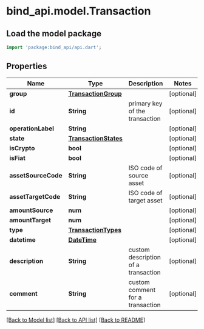 # bind_api.model.Transaction

## Load the model package
```dart
import 'package:bind_api/api.dart';
```

## Properties
Name | Type | Description | Notes
------------ | ------------- | ------------- | -------------
**group** | [**TransactionGroup**](TransactionGroup.md) |  | [optional] 
**id** | **String** | primary key of the transaction | [optional] 
**operationLabel** | **String** |  | [optional] 
**state** | [**TransactionStates**](TransactionStates.md) |  | [optional] 
**isCrypto** | **bool** |  | [optional] 
**isFiat** | **bool** |  | [optional] 
**assetSourceCode** | **String** | ISO code of source asset | [optional] 
**assetTargetCode** | **String** | ISO code of target asset | [optional] 
**amountSource** | **num** |  | [optional] 
**amountTarget** | **num** |  | [optional] 
**type** | [**TransactionTypes**](TransactionTypes.md) |  | [optional] 
**datetime** | [**DateTime**](DateTime.md) |  | [optional] 
**description** | **String** | custom description of a transaction | [optional] 
**comment** | **String** | custom comment for a transaction | [optional] 

[[Back to Model list]](../README.md#documentation-for-models) [[Back to API list]](../README.md#documentation-for-api-endpoints) [[Back to README]](../README.md)


